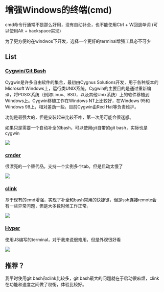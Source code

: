 # 增强Windows的终端(cmd)

cmd命令行通常不是那么好用，没有自动补全，也不能使用Ctrl + W回退单词 (可以使用Alt + backspace实现)

为了更方便的在windwos下开发，选择一个更好的terminal增强工具必不可少

## List

### [Cygwin/Git Bash](https://www.cygwin.com/)

Cygwin是许多自由软件的集合，最初由Cygnus Solutions开发，用于各种版本的Microsoft Windows上，运行类UNIX系统。Cygwin的主要目的是通过重新编译，将POSIX系统（例如Linux、BSD，以及其他Unix系统）上的软件移植到Windows上。Cygwin移植工作在Windows NT上比较好，在Windows 95和Windows 98上，相对差劲一些。目前Cygwin由Red Hat等负责维护。

功能是最强大的，但是安装起来比较不咋，第一次用可能会很迷惑。

如果只是需要一个自动补全的bash，可以使用git自带的git bash，实际也是cygwin

![](https://res.cloudinary.com/digf90pwi/image/upload/v1495519614/Cygwin_X11_rootless_WinXP_mhpadm.png)

### [cmder](http://cmder.net/)

很漂亮的一个替代品，支持一个实例多个tab，但是启动太慢了

![](https://res.cloudinary.com/digf90pwi/image/upload/v1495519836/main_bkwrcb.jpg)

### [clink](https://mridgers.github.io/clink/)

基于现有的cmd增强，实现了补全和bash常用的快捷键，但是ssh连接remote会有一些异常问题，但是大多数时候工作正常。

![](https://res.cloudinary.com/digf90pwi/image/upload/v1495519908/clink_areirq.png)

### [Hyper](https://hyper.is/)

使用JS编写的terminal，对于我来说很难用，但是外观很好看

![](https://res.cloudinary.com/digf90pwi/video/upload/v1495944961/hyperapp_drlltm.gif)

## 推荐？

我平时使用git bash和clink比较多，git bash最大的问题就在于启动很麻烦，clink在功能和速度之间做了权衡，体验比较好。